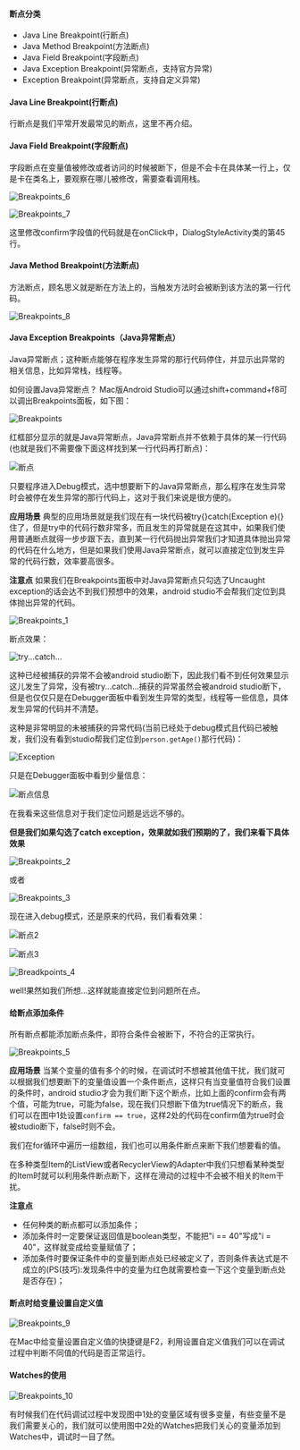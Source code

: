 #### 断点分类
- Java Line Breakpoint(行断点)
- Java Method Breakpoint(方法断点)
- Java Field Breakpoint(字段断点)
- Java Exception Breakpoint(异常断点，支持官方异常)
- Exception Breakpoint(异常断点，支持自定义异常)

#### Java Line Breakpoint(行断点)
行断点是我们平常开发最常见的断点，这里不再介绍。

#### Java Field Breakpoint(字段断点)
字段断点在变量值被修改或者访问的时候被断下，但是不会卡在具体某一行上，仅是卡在类名上，要观察在哪儿被修改，需要查看调用栈。

![Breakpoints_6](https://upload-images.jianshu.io/upload_images/5231076-2059b37b832f70ea.png?imageMogr2/auto-orient/strip%7CimageView2/2/w/1240)

![Breakpoints_7](https://upload-images.jianshu.io/upload_images/5231076-69cc50b33690ee27.png?imageMogr2/auto-orient/strip%7CimageView2/2/w/1240)

这里修改confirm字段值的代码就是在onClick中，DialogStyleActivity类的第45行。

#### Java Method Breakpoint(方法断点)
方法断点，顾名思义就是断在方法上的，当触发方法时会被断到该方法的第一行代码。

![Breakpoints_8](https://upload-images.jianshu.io/upload_images/5231076-93cb7f6c660e5db3.png?imageMogr2/auto-orient/strip%7CimageView2/2/w/1240)

#### Java Exception Breakpoints（Java异常断点）
Java异常断点；这种断点能够在程序发生异常的那行代码停住，并显示出异常的相关信息，比如异常栈，线程等。

如何设置Java异常断点？
Mac版Android Studio可以通过shift+command+f8可以调出Breakpoints面板，如下图：

![Breakpoints](https://upload-images.jianshu.io/upload_images/5231076-f2bd0affd9d16106.png?imageMogr2/auto-orient/strip%7CimageView2/2/w/1240)

红框部分显示的就是Java异常断点，Java异常断点并不依赖于具体的某一行代码(也就是我们不需要像下面这样找到某一行代码再打断点)：

![断点](https://upload-images.jianshu.io/upload_images/5231076-553f35a003009d72.png?imageMogr2/auto-orient/strip%7CimageView2/2/w/1240)

只要程序进入Debug模式，选中想要断下的Java异常断点，那么程序在发生异常时会被停在发生异常的那行代码上，这对于我们来说是很方便的。

**应用场景**
典型的应用场景就是我们现在有一块代码被try{}catch(Exception e){}住了，但是try中的代码行数非常多，而且发生的异常就是在这其中，如果我们使用普通断点就得一步步跟下去，直到某一行代码抛出异常我们才知道具体抛出异常的代码在什么地方，但是如果我们使用Java异常断点，就可以直接定位到发生异常的代码行数，效率要高很多。

**注意点**
如果我们在Breakpoints面板中对Java异常断点只勾选了Uncaught exception的话会达不到我们预想中的效果，android studio不会帮我们定位到具体抛出异常的代码。

![Breakpoints_1](https://upload-images.jianshu.io/upload_images/5231076-7f278d8a3ef56857.png?imageMogr2/auto-orient/strip%7CimageView2/2/w/1240)

断点效果：

![try...catch...](https://upload-images.jianshu.io/upload_images/5231076-91b6a1f7b7941b29.png?imageMogr2/auto-orient/strip%7CimageView2/2/w/1240)

这种已经被捕获的异常不会被android studio断下，因此我们看不到任何效果显示这儿发生了异常，没有被try...catch...捕获的异常虽然会被android studio断下，但是也仅仅只是在Debugger面板中看到发生异常的类型，线程等一些信息，具体发生异常的代码并不清楚。

这种是非常明显的未被捕获的异常代码(当前已经处于debug模式且代码已被触发，我们没有看到studio帮我们定位到`person.getAge()`那行代码)：

![Exception](https://upload-images.jianshu.io/upload_images/5231076-5728831d9ea91ef5.png?imageMogr2/auto-orient/strip%7CimageView2/2/w/1240)

只是在Debugger面板中看到少量信息：

![断点信息](https://upload-images.jianshu.io/upload_images/5231076-d0da5b0e5fe3acea.png?imageMogr2/auto-orient/strip%7CimageView2/2/w/1240)

在我看来这些信息对于我们定位问题是远远不够的。

**但是我们如果勾选了catch exception，效果就如我们预期的了，我们来看下具体效果**

![Breakpoints_2](https://upload-images.jianshu.io/upload_images/5231076-5b8001ab3511ff27.png?imageMogr2/auto-orient/strip%7CimageView2/2/w/1240)

或者

![Breakpoints_3](https://upload-images.jianshu.io/upload_images/5231076-dbf784b15eab3ea5.png?imageMogr2/auto-orient/strip%7CimageView2/2/w/1240)

现在进入debug模式，还是原来的代码，我们看看效果：

![断点2](https://upload-images.jianshu.io/upload_images/5231076-fd1110e098ea4d74.png?imageMogr2/auto-orient/strip%7CimageView2/2/w/1240)

![断点3](https://upload-images.jianshu.io/upload_images/5231076-de0ca6e9147cf9a7.png?imageMogr2/auto-orient/strip%7CimageView2/2/w/1240)

![Breadkpoints_4](https://upload-images.jianshu.io/upload_images/5231076-a98d9d9e157168df.png?imageMogr2/auto-orient/strip%7CimageView2/2/w/1240)

well!果然如我们所想...这样就能直接定位到问题所在点。

#### 给断点添加条件
所有断点都能添加断点条件，即符合条件会被断下，不符合的正常执行。

![Breakpoints_5](https://upload-images.jianshu.io/upload_images/5231076-1c440eb3e3ed2665.png?imageMogr2/auto-orient/strip%7CimageView2/2/w/1240)

**应用场景**
当某个变量的值有多个的时候，在调试时不想被其他值干扰，我们就可以根据我们想要断下的变量值设置一个条件断点，这样只有当变量值符合我们设置的条件时，android studio才会为我们断下这个断点，比如上面的confirm会有两个值，可能为true，可能为false，现在我们只想断下值为true情况下的断点，我们可以在图中1处设置`confirm == true`，这样2处的代码在confirm值为true时会被studio断下，false时则不会。

我们在for循环中遍历一组数组，我们也可以用条件断点来断下我们想要看的值。

在多种类型Item的ListView或者RecyclerView的Adapter中我们只想看某种类型的Item时就可以利用条件断点断下，这样在滑动的过程中不会被不相关的Item干扰。

**注意点**
- 任何种类的断点都可以添加条件；
- 添加条件时一定要保证返回值是boolean类型，不能把"i == 40"写成"i = 40"，这样就变成给变量赋值了；
- 添加条件时要保证条件中的变量到断点处已经被定义了，否则条件表达式是不成立的(PS(技巧):发现条件中的变量为红色就需要检查一下这个变量到断点处是否存在)；

#### 断点时给变量设置自定义值

![Breakpoints_9](https://upload-images.jianshu.io/upload_images/5231076-5c549aec961c1a3d.png?imageMogr2/auto-orient/strip%7CimageView2/2/w/1240)

在Mac中给变量设置自定义值的快捷键是F2，利用设置自定义值我们可以在调试过程中判断不同值的代码是否正常运行。

#### Watches的使用

![Breakpoints_10](https://upload-images.jianshu.io/upload_images/5231076-ad4ce5ae426ea0e9.png?imageMogr2/auto-orient/strip%7CimageView2/2/w/1240)

有时候我们在代码调试过程中发现图中1处的变量区域有很多变量，有些变量不是我们需要关心的，我们就可以使用图中2处的Watches把我们关心的变量添加到Watches中，调试时一目了然。